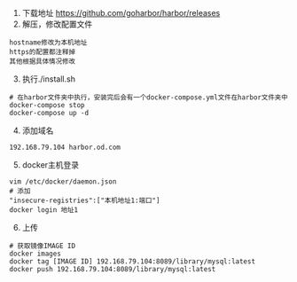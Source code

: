 1. 下载地址 https://github.com/goharbor/harbor/releases 
2. 解压，修改配置文件
```
hostname修改为本机地址
https的配置都注释掉
其他根据具体情况修改
```
3. 执行./install.sh
```
# 在harbor文件夹中执行，安装完后会有一个docker-compose.yml文件在harbor文件夹中
docker-compose stop
docker-compose up -d
```
4. 添加域名
```
192.168.79.104 harbor.od.com
```
5. docker主机登录
```
vim /etc/docker/daemon.json
# 添加
"insecure-registries":["本机地址1:端口"]
docker login 地址1
```
6. 上传
```
# 获取镜像IMAGE ID
docker images 
docker tag [IMAGE ID] 192.168.79.104:8089/library/mysql:latest
docker push 192.168.79.104:8089/library/mysql:latest
```
